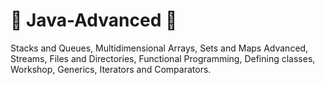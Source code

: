 # 🌱 Java-Advanced 🌱


Stacks and Queues,
Multidimensional Arrays,
Sets and Maps Advanced,
Streams, Files and Directories,
Functional Programming,
Defining classes,
Workshop,
Generics,
Iterators and Comparators.

